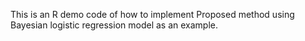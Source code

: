 This is an R demo code of how to implement Proposed method using Bayesian logistic regression model as an example.
